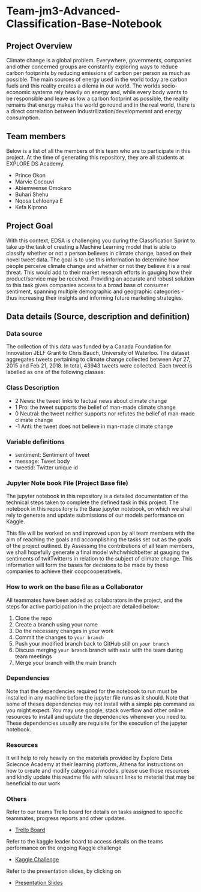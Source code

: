 # Team-jm3-Advanced-Classification-Base-Notebook
## Project Overview
Climate change is a global problem. Everywhere, governments, companies and other concerned groups are constantly exploring ways to reduce carbon footprints by reducing emissions of carbon per person as much as possible. The main sources of energy used in the world today are carbon fuels and this reality creates a dilema in our world. The worlds socio-economic systems rely heavily on energy and, while every body wants to be responsible and leave as low a carbon footprint as possible, the reality remains that energy makes the world go round and in the real world, there is a direct correlation between Industrilization/developmemnt and energy consumption. 

## Team members 
Below is a list of all the members of this team who are to participate in this project. At the time of generating this repository, they are all students at EXPLORE DS Academy.
- Prince Okon
- Marvic Cocouvi
- Abiemwense Omokaro
- Buhari Shehu
- Nqosa Lehloenya E 
- Kefa Kiprono

## Project Goal
With this context, EDSA is challenging you during the Classification Sprint to take up the task of creating a Machine Learning model that is able to classify whether or not a person believes in climate change, based on their novel tweet data. The goal is to use this information to determine how people perceive climate change and whether or not they believe it is a real threat. This would add to their market research efforts in gauging how their product/service may be received. Providing an accurate and robust solution to this task gives companies access to a broad base of consumer sentiment, spanning multiple demographic and geographic categories - thus increasing their insights and informing future marketing strategies.

## Data details (Source, description and definition)
### Data source
The collection of this data was funded by a Canada Foundation for Innovation JELF Grant to Chris Bauch, University of Waterloo. The dataset aggregates tweets pertaining to climate change collected between Apr 27, 2015 and Feb 21, 2018. In total, 43943 tweets were collected. Each tweet is labelled as one of the following classes:

### Class Description
* 2 News: the tweet links to factual news about climate change
* 1 Pro: the tweet supports the belief of man-made climate change
* 0 Neutral: the tweet neither supports nor refutes the belief of man-made climate change
* -1 Anti: the tweet does not believe in man-made climate change

### Variable definitions
* sentiment: Sentiment of tweet
* message: Tweet body
* tweetid: Twitter unique id

### Jupyter Note book File (Project Base file)
The jupyter notebook in this repository is a detailed documentation of the technical steps taken to complete the defined task in this project. The notebook in this repository is the Base jupyter notebook, on which we shall rely to generate and update submissions of our models performance on Kaggle.

This file will be worked on and improved upon by all team members with the aim of reaching the goals and accomplishing the tasks set out as the goals of the project outlined. By Assessing the contributions of all team members, we shall hopefully generate a final model whchwhichbetter at gauging the sentiments of twitTwitterrs in relation to the subject of climate change. This information will form the bases for decisions to be made by these companies to achieve their coopcooperativels. 

### How to work on the base file as a Collaborator
All teammates have been added as collaborators in the project, and the steps for active participation in the project are detailed below:

1. Clone the repo
2. Create a branch using your name
3. Do the necessary changes in your work
4. Commit the changes to `your branch`
5. Push your modified branch back to GitHub still on `your branch`
6. Discuss merging `your branch` branch with `main` with the team during team meetings
7. Merge your branch with the main branch

### Dependencies
Note that the dependencies required for the notebook to run must be installed in any machine before the jupyter file runs as it should. Note that some of theses dependencies may not install with a simple pip command as you might expect. You may use google, stack overflow and other online resources to install and update the dependencies whenever you need to. These dependencies usually are requisite for the execution of the jupyter notebook.

### Resources
It will help to rely heavily on the materials provided by Explore Data Sciecnce Academy at their learning platform, Athena for instructions on how to create and modify categorical models. please use those resources and kindly update this readme file with relevant links to meterial that may be beneficial to our work
### Others
Refer to our teams Trello board for details on tasks assigned to specific teammates, progress reports and other updates.
- [Trello Board](https://trello.com/b/aUqUenyf/classification-predict)

Refer to the kaggle leader board to access details on the teams performance on the ongoing Kaggle challenge
- [Kaggle Challenge](https://www.kaggle.com/competitions/edsa-climate-change-belief-analysis-2022/overview)

Refer to the presentation slides, by clicking on
- [Presentation Slides](https://docs.google.com/presentation/d/1xBDXbAlgfS7AvcFOfY_RwvkqdzK8evD3ChHPKpBaQyo/edit#slide=id.g92a1ad2113_0_583)
